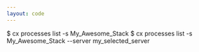 ```yaml
---
layout: code
---
```


$ cx processes list -s My_Awesome_Stack
$ cx processes list -s My_Awesome_Stack --server my_selected_server

